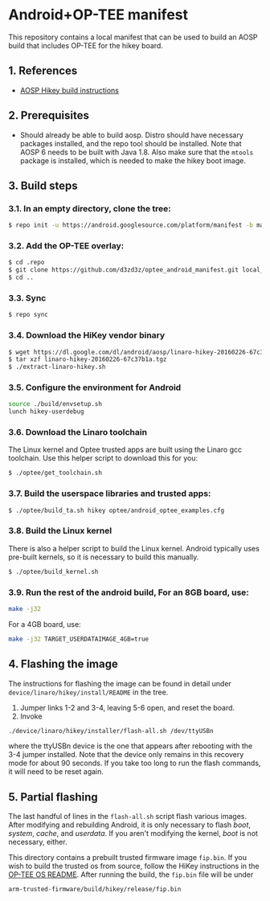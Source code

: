 # Android+OP-TEE manifest

This repository contains a local manifest that can be used to build an
AOSP build that includes OP-TEE for the hikey board.

## 1. References

* [AOSP Hikey build instructions][1]

## 2. Prerequisites

* Should already be able to build aosp.  Distro should have necessary
  packages installed, and the repo tool should be installed.  Note
  that AOSP 6 needs to be built with Java 1.8.  Also make sure that
  the `mtools` package is installed, which is needed to make the hikey
  boot image.

## 3. Build steps

### 3.1. In an empty directory, clone the tree:
```bash
$ repo init -u https://android.googlesource.com/platform/manifest -b master
```
### 3.2. Add the OP-TEE overlay:
```bash
$ cd .repo
$ git clone https://github.com/d3zd3z/optee_android_manifest.git local_manifests
$ cd ..
```
### 3.3. Sync
```bash
$ repo sync
```
### 3.4. Download the HiKey vendor binary
```bash
$ wget https://dl.google.com/dl/android/aosp/linaro-hikey-20160226-67c37b1a.tgz
$ tar xzf linaro-hikey-20160226-67c37b1a.tgz
$ ./extract-linaro-hikey.sh
```
### 3.5. Configure the environment for Android
```bash
source ./build/envsetup.sh
lunch hikey-userdebug
```

### 3.6. Download the Linaro toolchain
The Linux kernel and Optee trusted apps are built using the Linaro gcc
toolchain.  Use this helper script to download this for you:
```bash
$ ./optee/get_toolchain.sh
```

### 3.7. Build the userspace libraries and trusted apps:
```bash
$ ./optee/build_ta.sh hikey optee/android_optee_examples.cfg
```

### 3.8. Build the Linux kernel
There is also a helper script to build the Linux kernel.  Android
typically uses pre-built kernels, so it is necessary to build this
manually.
```bash
$ ./optee/build_kernel.sh
```

### 3.9. Run the rest of the android build, For an 8GB board, use:
```bash
make -j32
```
For a 4GB board, use:
```bash
make -j32 TARGET_USERDATAIMAGE_4GB=true
```

## 4. Flashing the image
The instructions for flashing the image can be found in detail under
`device/linaro/hikey/install/README` in the tree.
1. Jumper links 1-2 and 3-4, leaving 5-6 open, and reset the board.
2. Invoke
```bash
./device/linaro/hikey/installer/flash-all.sh /dev/ttyUSBn
```
where the ttyUSBn device is the one that appears after rebooting with
the 3-4 jumper installed.  Note that the device only remains in this
recovery mode for about 90 seconds.  If you take too long to run the
flash commands, it will need to be reset again.

## 5. Partial flashing
The last handful of lines in the `flash-all.sh` script flash various
images.  After modifying and rebuilding Android, it is only necessary
to flash *boot*, *system*, *cache*, and *userdata*.  If you aren't
modifying the kernel, *boot* is not necessary, either.

This directory contains a prebuilt trusted firmware image `fip.bin`.
If you wish to build the trusted os from source, follow the HiKey
instructions in the [OP-TEE OS README][2].  After running the build,
the `fip.bin` file will be under
```
arm-trusted-firmware/build/hikey/release/fip.bin
```

[1]: https://source.android.com/source/devices.html
[2]: https://github.com/OP-TEE/optee_os/blob/master/README.md
